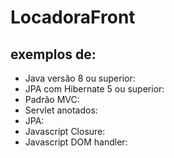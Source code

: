 # LocadoraFront

## exemplos de:

* Java versão 8 ou superior:
* JPA com Hibernate 5 ou superior:
* Padrão MVC:
* Servlet anotados:
* JPA:
* Javascript Closure:
* Javascript DOM handler:
